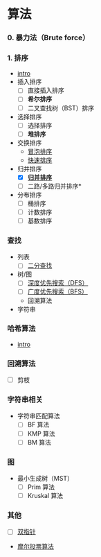 # 算法

### 0. 暴力法（Brute force）

### 1. 排序

- [intro](./sort/README.md)
- 插入排序
    - [ ] 直接插入排序
    - [ ] **希尔排序**
    - [ ] 二叉查找树（BST）排序
- 选择排序
    - [ ] 选择排序
    - [ ] **堆排序**
- 交换排序
    - [冒泡排序](./sort/swap/冒泡排序.md)
    - [快速排序](./sort/swap/快速排序.md)
- 归并排序
    - [x] [**归并排序**](./sort/merge/归并排序.md)
    - [ ] 二路/多路归并排序*
- 分布排序
    - [ ] 桶排序
    - [ ] 计数排序
    - [ ] 基数排序

### 查找

- 列表
    - [ ] [二分查找](./search/二分查找.md)
- 树/图
    - [ ] [深度优先搜索（DFS）](./search/DFS.md)
    - [ ] [广度优先搜索（BFS）](./search/BFS.md)
    - 回溯算法
- 字符串

### 哈希算法

- [intro](/docs/algorithm/哈希算法.md)

### 回溯算法

- [ ] 剪枝

### 字符串相关

- 字符串匹配算法
    - [ ] BF 算法
    - [ ] KMP 算法
    - [ ] BM 算法

### 图

- 最小生成树（MST）
    - [ ] Prim 算法
    - [ ] Kruskal 算法

### 其他

- [ ] [双指针](./other/双指针.md)
- [摩尔投票算法](./other/摩尔投票算法.md)